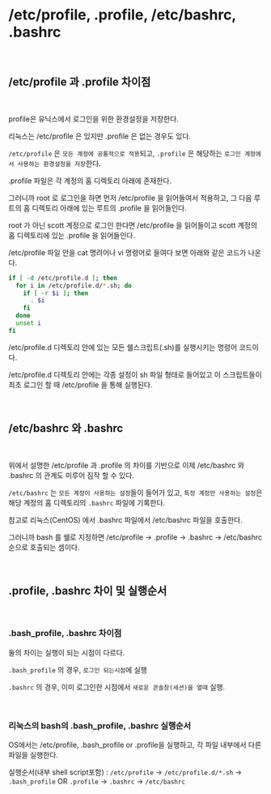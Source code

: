 # /etc/profile, .profile, /etc/bashrc, .bashrc

<br/>

## /etc/profile 과 .profile 차이점

<br/>

profile은 유닉스에서 로그인을 위한 환경설정을 저장한다.

리눅스는 /etc/profile 은 있지만 .profile 은 없는 경우도 있다.

`/etc/profile` 은 `모든 계정에 공통적으로 적용`되고, `.profile` 은 해당하는 `로그인 계정에서 사용하는 환경설정을 저장`한다.

.profile 파일은 각 계정의 홈 디렉토리 아래에 존재한다.

그러니까 root 로 로그인을 하면 먼저 /etc/profile 을 읽어들여서 적용하고, 그 다음 루트의 홈 디렉토리 아래에 있는 루트의 .profile 을 읽어들인다.

root 가 아닌 scott 계정으로 로그인 한다면 /etc/profile 을 읽어들이고 scott 계정의 홈 디렉토리에 있는 .profile 을 읽어들인다.

/etc/profile 파일 안을 cat 명려어나 vi 명령어로 들여다 보면 아래와 같은 코드가 나온다.

```sh
if [ -d /etc/profile.d ]; then
  for i in /etc/profile.d/*.sh; do
    if [ -r $i ]; then
      . $i
    fi
  done
  unset i
fi
```

/etc/profile.d 디렉토리 안에 있는 모든 쉘스크립트(.sh)를 실행시키는 명령어 코드이다.

/etc/profile.d 디렉토리 안에는 각종 설정이 sh 파일 형태로 들어있고 이 스크립트들이 최초 로그인 할 때 /etc/profile 을 통해 실행된다.

<br/>

## /etc/bashrc 와 .bashrc

<br/>

위에서 설명한 /etc/profile 과 .profile 의 차이를 기반으로 이제 /etc/bashrc 와 .bashrc 의 관계도 미루어 짐작 할 수 있다.

`/etc/bashrc` 는 `모든 계정이 사용하는 설정`들이 들어가 있고, `특정 계정만 사용하는 설정`은 해당 계정의 홈 디렉토리의 `.bashrc` 파일에 기록한다.

참고로 리눅스(CentOS) 에서 .bashrc 파일에서 /etc/bashrc 파일을 호출한다.

그러니까 bash 를 쉘로 지정하면 /etc/profile → .profile → .bashrc → /etc/bashrc 순으로 호출되는 셈이다.

<br/>

## .profile, .bashrc 차이 및 실행순서

<br/>

### .bash_profile, .bashrc 차이점

둘의 차이는 실행이 되는 시점이 다르다.

`.bash_profile` 의 경우, `로그인 되는시점`에 실행

`.bashrc` 의 경우, 이미 로그인한 시점에서 `새로운 콘솔창(세션)을 열때` 실행.

<br/>

### 리눅스의 bash의 .bash_profile, .bashrc 실행순서

OS에서는 /etc/profile, .bash_profile or .profile을 실행하고, 각 파일 내부에서 다른 파일을 실행한다.

실행순서(내부 shell script포함) : `/etc/profile` -> `/etc/profile.d/*.sh` -> `.bash_profile` OR `.profile` -> `.bashrc` -> `/etc/bashrc`
